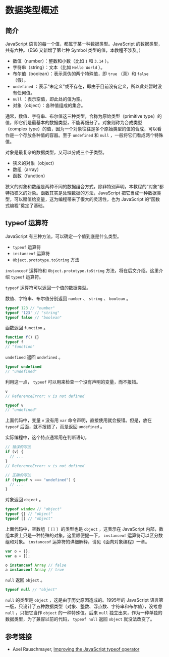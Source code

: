 # 数据类型概述

## 简介

JavaScript 语言的每一个值，都属于某一种数据类型。JavaScript 的数据类型，共有六种。（ES6 又新增了第七种 Symbol 类型的值，本教程不涉及。）

- 数值（number）：整数和小数（比如 `1` 和 `3.14` ）。
- 字符串（string）：文本（比如 `Hello World` ）。
- 布尔值（boolean）：表示真伪的两个特殊值，即 `true` （真）和 `false` （假）。
-  `undefined` ：表示“未定义”或不存在，即由于目前没有定义，所以此处暂时没有任何值。
-  `null` ：表示空值，即此处的值为空。
- 对象（object）：各种值组成的集合。

通常，数值、字符串、布尔值这三种类型，合称为原始类型（primitive type）的值，即它们是最基本的数据类型，不能再细分了。对象则称为合成类型（complex type）的值，因为一个对象往往是多个原始类型的值的合成，可以看作是一个存放各种值的容器。至于 `undefined` 和 `null` ，一般将它们看成两个特殊值。

对象是最复杂的数据类型，又可以分成三个子类型。

- 狭义的对象（object）
- 数组（array）
- 函数（function）

狭义的对象和数组是两种不同的数据组合方式，除非特别声明，本教程的“对象”都特指狭义的对象。函数其实是处理数据的方法，JavaScript 把它当成一种数据类型，可以赋值给变量，这为编程带来了很大的灵活性，也为 JavaScript 的“函数式编程”奠定了基础。

## typeof 运算符

JavaScript 有三种方法，可以确定一个值到底是什么类型。

-  `typeof` 运算符
-  `instanceof` 运算符
-  `Object.prototype.toString` 方法

 `instanceof` 运算符和 `Object.prototype.toString` 方法，将在后文介绍。这里介绍 `typeof` 运算符。

 `typeof` 运算符可以返回一个值的数据类型。

数值、字符串、布尔值分别返回 `number` 、 `string` 、 `boolean` 。

```js
typeof 123 // "number"
typeof '123' // "string"
typeof false // "boolean"
```

函数返回 `function` 。

```js
function f() {}
typeof f
// "function"
```

 `undefined` 返回 `undefined` 。

```js
typeof undefined
// "undefined"
```

利用这一点， `typeof` 可以用来检查一个没有声明的变量，而不报错。

```js
v
// ReferenceError: v is not defined

typeof v
// "undefined"
```

上面代码中，变量 `v` 没有用 `var` 命令声明，直接使用就会报错。但是，放在 `typeof` 后面，就不报错了，而是返回 `undefined` 。

实际编程中，这个特点通常用在判断语句。

```js
// 错误的写法
if (v) {
  // ...
}
// ReferenceError: v is not defined

// 正确的写法
if (typeof v === "undefined") {
  // ...
}
```

对象返回 `object` 。

```js
typeof window // "object"
typeof {} // "object"
typeof [] // "object"
```

上面代码中，空数组（ `[]` ）的类型也是 `object` ，这表示在 JavaScript 内部，数组本质上只是一种特殊的对象。这里顺便提一下， `instanceof` 运算符可以区分数组和对象。 `instanceof` 运算符的详细解释，请见《面向对象编程》一章。

```js
var o = {};
var a = [];

o instanceof Array // false
a instanceof Array // true
```

 `null` 返回 `object` 。

```js
typeof null // "object"
```

 `null` 的类型是 `object` ，这是由于历史原因造成的。1995年的 JavaScript 语言第一版，只设计了五种数据类型（对象、整数、浮点数、字符串和布尔值），没考虑 `null` ，只把它当作 `object` 的一种特殊值。后来 `null` 独立出来，作为一种单独的数据类型，为了兼容以前的代码， `typeof null` 返回 `object` 就没法改变了。

## 参考链接

- Axel Rauschmayer, [Improving the JavaScript typeof operator](http://www.2ality.com/2011/11/improving-typeof.html)
